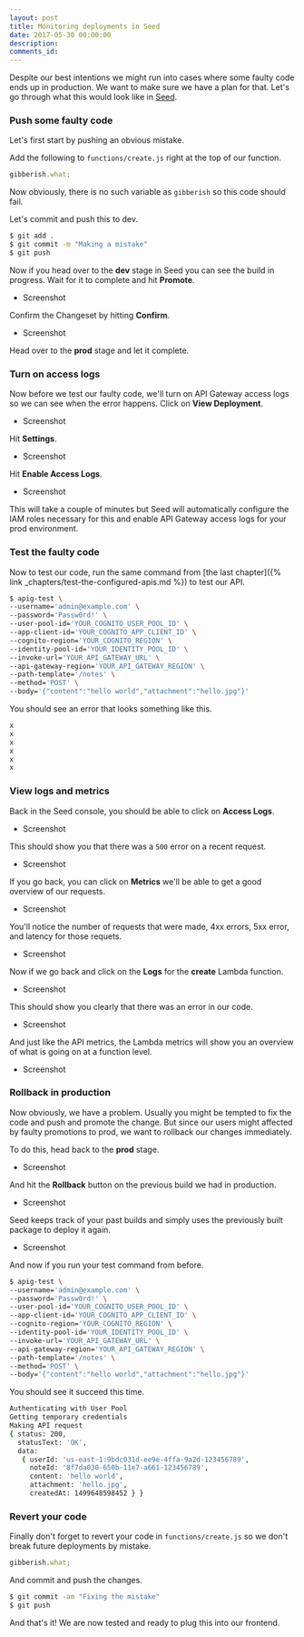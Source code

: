 ```yaml
---
layout: post
title: Monitoring deployments in Seed
date: 2017-05-30 00:00:00
description:
comments_id:
---
```


Despite our best intentions we might run into cases where some faulty code ends up in production. We want to make sure we have a plan for that. Let's go through what this would look like in [Seed](https://seed.run).

### Push some faulty code

Let's first start by pushing an obvious mistake.

Add the following to `functions/create.js` right at the top of our function.

``` js
gibberish.what;
```

Now obviously, there is no such variable as `gibberish` so this code should fail.

Let's commit and push this to dev.

``` bash
$ git add .
$ git commit -m "Making a mistake"
$ git push
```

Now if you head over to the **dev** stage in Seed you can see the build in progress. Wait for it to complete and hit **Promote**.

- Screenshot

Confirm the Changeset by hitting **Confirm**.

- Screenshot

Head over to the **prod** stage and let it complete.

### Turn on access logs

Now before we test our faulty code, we'll turn on API Gateway access logs so we can see when the error happens. Click on **View Deployment**.

- Screenshot

Hit **Settings**.

- Screenshot

Hit **Enable Access Logs**.

- Screenshot

This will take a couple of minutes but Seed will automatically configure the IAM roles necessary for this and enable API Gateway access logs for your prod environment.

### Test the faulty code

Now to test our code, run the same command from [the last chapter]({% link _chapters/test-the-configured-apis.md %}) to test our API.

``` bash
$ apig-test \
--username='admin@example.com' \
--password='Passw0rd!' \
--user-pool-id='YOUR_COGNITO_USER_POOL_ID' \
--app-client-id='YOUR_COGNITO_APP_CLIENT_ID' \
--cognito-region='YOUR_COGNITO_REGION' \
--identity-pool-id='YOUR_IDENTITY_POOL_ID' \
--invoke-url='YOUR_API_GATEWAY_URL' \
--api-gateway-region='YOUR_API_GATEWAY_REGION' \
--path-template='/notes' \
--method='POST' \
--body='{"content":"hello world","attachment":"hello.jpg"}'
```

You should see an error that looks something like this.

``` bash
x
x
x
x
x
x
```

### View logs and metrics

Back in the Seed console, you should be able to click on **Access Logs**.

- Screenshot

This should show you that there was a `500` error on a recent request.

- Screenshot

If you go back, you can click on **Metrics** we'll be able to get a good overview of our requests.

- Screenshot

You'll notice the number of requests that were made, 4xx errors, 5xx error, and latency for those requets.

- Screenshot

Now if we go back and click on the **Logs** for the **create** Lambda function.

- Screenshot

This should show you clearly that there was an error in our code.

- Screenshot

And just like the API metrics, the Lambda metrics will show you an overview of what is going on at a function level.

- Screenshot

### Rollback in production

Now obviously, we have a problem. Usually you might be tempted to fix the code and push and promote the change. But since our users might affected by faulty promotions to prod, we want to rollback our changes immediately.

To do this, head back to the **prod** stage.

- Screenshot

And hit the **Rollback** button on the previous build we had in production.

- Screenshot

Seed keeps track of your past builds and simply uses the previously built package to deploy it again.

- Screenshot

And now if you run your test command from before.

``` bash
$ apig-test \
--username='admin@example.com' \
--password='Passw0rd!' \
--user-pool-id='YOUR_COGNITO_USER_POOL_ID' \
--app-client-id='YOUR_COGNITO_APP_CLIENT_ID' \
--cognito-region='YOUR_COGNITO_REGION' \
--identity-pool-id='YOUR_IDENTITY_POOL_ID' \
--invoke-url='YOUR_API_GATEWAY_URL' \
--api-gateway-region='YOUR_API_GATEWAY_REGION' \
--path-template='/notes' \
--method='POST' \
--body='{"content":"hello world","attachment":"hello.jpg"}'
```

You should see it succeed this time.

``` bash
Authenticating with User Pool
Getting temporary credentials
Making API request
{ status: 200,
  statusText: 'OK',
  data: 
   { userId: 'us-east-1:9bdc031d-ee9e-4ffa-9a2d-123456789',
     noteId: '8f7da030-650b-11e7-a661-123456789',
     content: 'hello world',
     attachment: 'hello.jpg',
     createdAt: 1499648598452 } }
```

### Revert your code

Finally don't forget to revert your code in `functions/create.js` so we don't break future deployments by mistake.

``` js
gibberish.what;
```

And commit and push the changes.

``` bash
$ git commit -am "Fixing the mistake"
$ git push
```

And that's it! We are now tested and ready to plug this into our frontend.
